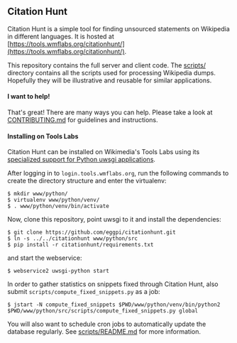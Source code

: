 ## Citation Hunt

Citation Hunt is a simple tool for finding unsourced statements on
Wikipedia in different languages. It is hosted at
[https://tools.wmflabs.org/citationhunt/](https://tools.wmflabs.org/citationhunt/).

This repository contains the full server and client code. The
[scripts/](https://github.com/eggpi/citationhunt/tree/master/scripts)
directory contains all the scripts used for processing Wikipedia dumps.
Hopefully they will be illustrative and reusable for similar applications.

#### I want to help!

That's great! There are many ways you can help. Please take a look at
[CONTRIBUTING.md](https://github.com/eggpi/citationhunt/blob/master/CONTRIBUTING.md)
for guidelines and instructions.

#### Installing on Tools Labs

Citation Hunt can be installed on Wikimedia's Tools Labs using its [specialized
support for Python uwsgi
applications](https://wikitech.wikimedia.org/wiki/Help:Tool_Labs/Web#Python_.28uwsgi.29).

After logging in to `login.tools.wmflabs.org`, run the following commands to
create the directory structure and enter the virtualenv:

```
$ mkdir www/python/
$ virtualenv www/python/venv/
$ . www/python/venv/bin/activate
```

Now, clone this repository, point uwsgi to it and install the dependencies:

```
$ git clone https://github.com/eggpi/citationhunt.git
$ ln -s ../../citationhunt www/python/src
$ pip install -r citationhunt/requirements.txt
```

and start the webservice:

```
$ webservice2 uwsgi-python start
```

In order to gather statistics on snippets fixed through Citation Hunt, also
submit `scripts/compute_fixed_snippets.py` as a job:

```
$ jstart -N compute_fixed_snippets $PWD/www/python/venv/bin/python2 $PWD/www/python/src/scripts/compute_fixed_snippets.py global
```

You will also want to schedule cron jobs to automatically update the database
regularly. See
[scripts/README.md](https://github.com/eggpi/citationhunt/blob/master/scripts/README.md)
for more information.
